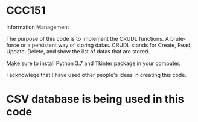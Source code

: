 # CCC151
Information Management

The purpose of this code is to implement the CRUDL functions. A brute-force or
a persistent way of storing datas. CRUDL stands for Create, Read, Update,
Delete, and show the list of datas that are stored.

Make sure to install Python 3.7 and Tkinter package in your computer.

I acknowlege that I have used other people's ideas in creating this code.


# CSV database is being used in this code
